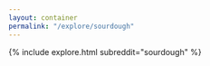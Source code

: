 ```yaml
---
layout: container
permalink: "/explore/sourdough"
---
```


<link rel="stylesheet" type="text/css" href="/static/css/explore.css">
{% include explore.html subreddit="sourdough" %}
